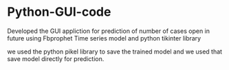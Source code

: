 # Python-GUI-code
Developed the GUI appliction for prediction of number of cases open in future using Fbprophet Time series model and python tikinter library 

we used the python pikel library to save the trained model and we used that save model directly for prediction. 

